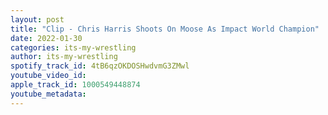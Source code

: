 ```yaml
---
layout: post
title: "Clip - Chris Harris Shoots On Moose As Impact World Champion"
date: 2022-01-30
categories: its-my-wrestling
author: its-my-wrestling
spotify_track_id: 4tB6qzOKDOSHwdvmG3ZMwl
youtube_video_id: 
apple_track_id: 1000549448874
youtube_metadata: 
---
```

